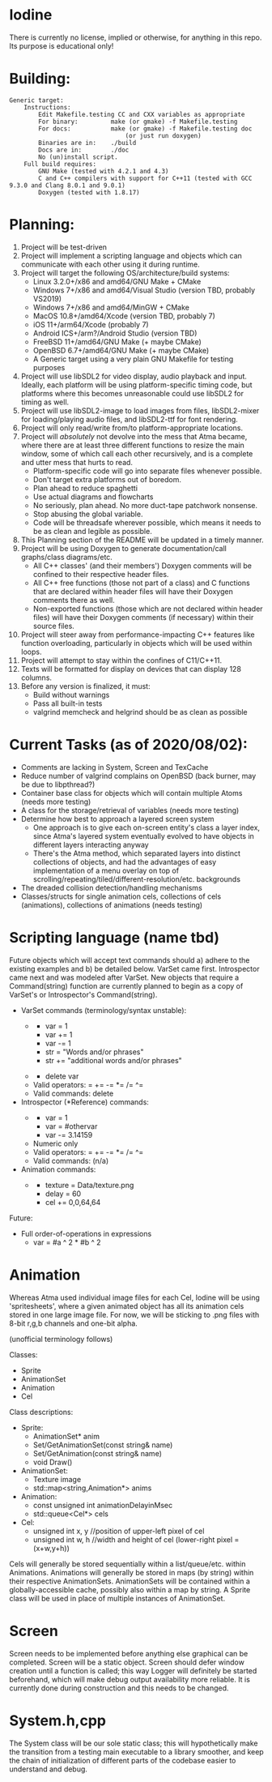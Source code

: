 # Iodine
There is currently no license, implied or otherwise, for anything in this repo.  Its purpose is educational only!

# Building:
    Generic target:
        Instructions:
            Edit Makefile.testing CC and CXX variables as appropriate
            For binary:         make (or gmake) -f Makefile.testing
            For docs:           make (or gmake) -f Makefile.testing doc
                                    (or just run doxygen)
            Binaries are in:    ./build
            Docs are in:        ./doc
            No (un)install script.
        Full build requires:
            GNU Make (tested with 4.2.1 and 4.3)
            C and C++ compilers with support for C++11 (tested with GCC 9.3.0 and Clang 8.0.1 and 9.0.1)
            Doxygen (tested with 1.8.17)

# Planning:
1)  Project will be test-driven
2)  Project will implement a scripting language and objects which can communicate with each other using it during runtime.
3)  Project will target the following OS/architecture/build systems:
    - Linux 3.2.0+/x86 and amd64/GNU Make + CMake
    - Windows 7+/x86 and amd64/Visual Studio (version TBD, probably VS2019)
    - Windows 7+/x86 and amd64/MinGW + CMake
    - MacOS 10.8+/amd64/Xcode (version TBD, probably 7)
    - iOS 11+/arm64/Xcode (probably 7)
    - Android ICS+/arm?/Android Studio (version TBD)
    - FreeBSD 11+/amd64/GNU Make (+ maybe CMake)
    - OpenBSD 6.7+/amd64/GNU Make (+ maybe CMake)
    - A Generic target using a very plain GNU Makefile for testing purposes
4)  Project will use libSDL2 for video display, audio playback and input.  Ideally, each platform will be using
    platform-specific timing code, but platforms where this becomes unreasonable could use libSDL2 for timing as well.
5)  Project will use libSDL2-image to load images from files, libSDL2-mixer for loading/playing audio files, and libSDL2-ttf
    for font rendering.
6)  Project will only read/write from/to platform-appropriate locations.
7)  Project will _absolutely_ not devolve into the mess that Atma became, where there are at least three different functions
    to resize the main window, some of which call each other recursively, and is a complete and utter mess that hurts to read.
    - Platform-specific code will go into separate files whenever possible.
    - Don't target extra platforms out of boredom.
    - Plan ahead to reduce spaghetti
    - Use actual diagrams and flowcharts
    - No seriously, plan ahead.  No more duct-tape patchwork nonsense.
    - Stop abusing the global variable.
    - Code will be threadsafe wherever possible, which means it needs to be as clean and legible as possible.
8)  This Planning section of the README will be updated in a timely manner.
9)  Project will be using Doxygen to generate documentation/call graphs/class diagrams/etc.
    - All C++ classes' (and their members') Doxygen comments will be confined to their respective header files.
    - All C++ free functions (those not part of a class) and C functions that are declared within header files will have their
    Doxygen comments there as well.
    - Non-exported functions (those which are not declared within header files) will have their Doxygen comments (if
    necessary) within their source files.
10) Project will steer away from performance-impacting C++ features like function overloading, particularly in objects which
    will be used within loops.
11) Project will attempt to stay within the confines of C11/C++11.
12) Texts will be formatted for display on devices that can display 128 columns.
13) Before any version is finalized, it must:
    - Build without warnings
    - Pass all built-in tests
    - valgrind memcheck and helgrind should be as clean as possible

# Current Tasks (as of 2020/08/02):
- Comments are lacking in System, Screen and TexCache
- Reduce number of valgrind complains on OpenBSD (back burner, may be due to libpthread?)
- Container base class for objects which will contain multiple Atoms (needs more testing)
- A class for the storage/retrieval of variables (needs more testing)
- Determine how best to approach a layered screen system
    - One approach is to give each on-screen entity's class a layer index, since Atma's layered system eventually evolved to
    have objects in different layers interacting anyway
    - There's the Atma method, which separated layers into distinct collections of objects, and had the advantages of easy
    implementation of a menu overlay on top of scrolling/repeating/tiled/different-resolution/etc. backgrounds
- The dreaded collision detection/handling mechanisms
- Classes/structs for single animation cels, collections of cels (animations), collections of animations (needs testing)

# Scripting language (name tbd)
Future objects which will accept text commands should a) adhere to the existing examples and b) be detailed below.  VarSet
came first.  Introspector came next and was modeled after VarSet.  New objects that require a Command(string) function are
currently planned to begin as a copy of VarSet's or Introspector's Command(string).

- VarSet commands (terminology/syntax unstable):
  - <subject> <operator> <target>
    - var = 1
    - var += 1
    - var -= 1
    - str = "Words and/or phrases"
    - str += "additional words and/or phrases"
  - <command> <subject>
    - delete var
  - Valid operators:  = += -= \*= /= ^=
  - Valid commands:  delete
- Introspector (\*Reference) commands:
  - <subject> <operator> <target>
    - var = 1
    - var = #othervar
    - var -= 3.14159
  - Numeric only
  - Valid operators:  = += -= \*= /= ^=
  - Valid commands:  (n/a)
- Animation commands:
  - <subject> <operator> <target>
    - texture = Data/texture.png
    - delay = 60
    - cel += 0,0,64,64

Future:
- Full order-of-operations in expressions
  - var = #a ^ 2 * #b ^ 2

# Animation
Whereas Atma used individual image files for each Cel, Iodine will be using 'spritesheets', where a given animated object has
all its animation cels stored in one large image file.  For now, we will be sticking to .png files with 8-bit r,g,b channels
and one-bit alpha.

(unofficial terminology follows)

Classes:
- Sprite
- AnimationSet
- Animation
- Cel

Class descriptions:
- Sprite:
  - AnimationSet\* anim
  - Set/GetAnimationSet(const string& name)
  - Set/GetAnimation(const string& name)
  - void Draw()
- AnimationSet:
  - Texture image
  - std::map\<string,Animation\*\> anims
- Animation:
  - const unsigned int animationDelayinMsec
  - std::queue\<Cel\*\> cels
- Cel:
  - unsigned int x, y //position of upper-left pixel of cel
  - unsigned int w, h //width and height of cel (lower-right pixel = (x+w,y+h))

Cels will generally be stored sequentially within a list/queue/etc. within Animations.  Animations will generally be stored in
maps (by string) within their respective AnimationSets.  AnimationSets will be contained within a globally-accessible cache,
possibly also within a map by string.  A Sprite class will be used in place of multiple instances of AnimationSet.

# Screen
Screen needs to be implemented before anything else graphical can be completed.  Screen will be a static object.  Screen should
defer window creation until a function is called; this way Logger will definitely be started beforehand, which will make debug
output availability more reliable.  It is currently done during construction and this needs to be changed.

# System.h,cpp
The System class will be our sole static class; this will hypothetically make the transition from a testing main executable to
a library smoother, and keep the chain of initialization of different parts of the codebase easier to understand and debug.
